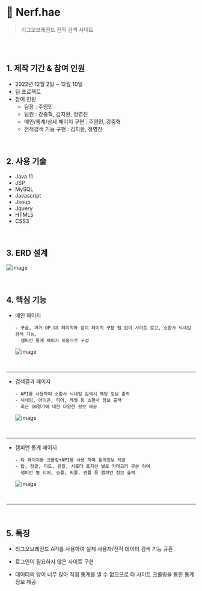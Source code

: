 # 📌 Nerf.hae
>리그오브레전드 전적 검색 사이트

<br>
<br>

## 1. 제작 기간 & 참여 인원
- 2022년 12월 2일 ~ 12월 10일
- 팀 프로젝트
- 참여 인원
  - 팀장 : 주영민
  - 팀원 : 강중혁, 김지환, 정영진
  - 메인/통계/상세 페이지 구현 : 주영민, 강중혁
  - 전적검색 기능 구현 : 김지환, 정영진
<br>

## 2. 사용 기술
  - Java 11
  - JSP
  - MySQL
  - Javascript
  - Jsoup
  - Jquery
  - HTML5
  - CSS3

<br>

## 3. ERD 설계
  ![image](https://user-images.githubusercontent.com/110506500/207405103-90768f3c-55e2-44e0-a650-85f792bc4ecf.png)


<br>

## 4. 핵심 기능

  - 메인 페이지

        - 구글, 과거 OP.GG 페이지와 같이 페이지 구분 탭 없이 사이트 로고, 소환사 닉네임 검색 기능,
          챔피언 통계 페이지 이동으로 구성 
    ![image](https://user-images.githubusercontent.com/110506500/207396098-a981a414-419d-4d32-a209-af3f2dd1fc79.png)
<br>

***

  - 검색결과  페이지
  
        - API를 사용하여 소환사 닉네임 검색시 해당 정보 출력
        - 닉네임, 아이콘, 티어, 레벨 등 소환사 정보 출력
        - 최근 10경기에 대한 다양한 정보 제공
    ![image](https://user-images.githubusercontent.com/110506500/207481685-72c9b399-ab7c-40a7-9b06-18d7e9bf24e7.png)

<br>

***

  - 챔피언 통계 페이지
        
        - 타 페이지를 크롤링+API를 사용 하여 통계정보 제공
        - 탑, 정글, 미드, 원딜, 서포터 포지션 별로 카테고리 구분 하여 
          챔피언 별 티어, 승률, 픽률, 벤률 등 챔피언 정보 출력
    ![image](https://user-images.githubusercontent.com/110506500/207396883-bbfbf061-8776-49a9-b8df-e30d85f61950.png)
<br>

***

<br>

## 5.  특징

  - 리그오브레전드 API를 사용하여 실제 사용자/전적 데이터 검색 기능 규횬
  
  - 로그인이 필요하지 않은 사이트 구현

  - 데이터의 양이 너무 많아 직접 통계를 낼 수 없으므로 타 사이트 크롤링을 통한 통계정보 제공




